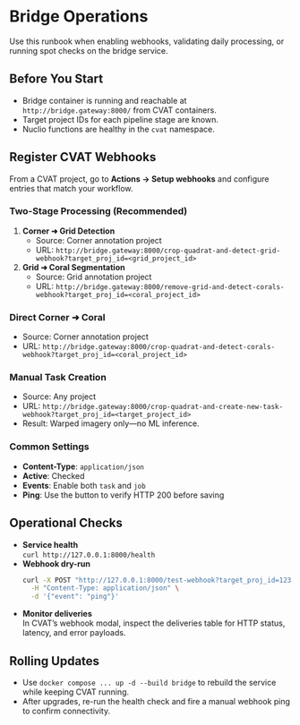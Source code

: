 # Bridge Operations

Use this runbook when enabling webhooks, validating daily processing, or running spot checks on the bridge service.

## Before You Start
- Bridge container is running and reachable at `http://bridge.gateway:8000/` from CVAT containers.
- Target project IDs for each pipeline stage are known.
- Nuclio functions are healthy in the `cvat` namespace.

## Register CVAT Webhooks
From a CVAT project, go to **Actions → Setup webhooks** and configure entries that match your workflow.

### Two-Stage Processing (Recommended)
1. **Corner ➜ Grid Detection**
    - Source: Corner annotation project
    - URL: `http://bridge.gateway:8000/crop-quadrat-and-detect-grid-webhook?target_proj_id=<grid_project_id>`
2. **Grid ➜ Coral Segmentation**
    - Source: Grid annotation project
    - URL: `http://bridge.gateway:8000/remove-grid-and-detect-corals-webhook?target_proj_id=<coral_project_id>`

### Direct Corner ➜ Coral
- Source: Corner annotation project
- URL: `http://bridge.gateway:8000/crop-quadrat-and-detect-corals-webhook?target_proj_id=<coral_project_id>`

### Manual Task Creation
- Source: Any project
- URL: `http://bridge.gateway:8000/crop-quadrat-and-create-new-task-webhook?target_proj_id=<target_project_id>`
- Result: Warped imagery only—no ML inference.

### Common Settings
- **Content-Type**: `application/json`
- **Active**: Checked
- **Events**: Enable both `task` and `job`
- **Ping**: Use the button to verify HTTP 200 before saving

## Operational Checks
- **Service health**  
  `curl http://127.0.0.1:8000/health`
- **Webhook dry-run**  
  ```bash
  curl -X POST "http://127.0.0.1:8000/test-webhook?target_proj_id=123&debug=true" \
    -H "Content-Type: application/json" \
    -d '{"event": "ping"}'
  ```
- **Monitor deliveries**  
  In CVAT’s webhook modal, inspect the deliveries table for HTTP status, latency, and error payloads.

## Rolling Updates
- Use `docker compose ... up -d --build bridge` to rebuild the service while keeping CVAT running.
- After upgrades, re-run the health check and fire a manual webhook ping to confirm connectivity.
